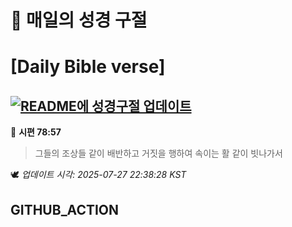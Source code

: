 # 🙏 매일의 성경 구절
# [Daily Bible verse]
## [![README에 성경구절 업데이트](https://github.com/DONGSUKA/first_test/actions/workflows/update-readme-bible.yml/badge.svg)](https://github.com/DONGSUKA/first_test/actions/workflows/update-readme-bible.yml)
<!-- START_BIBLE_VERSE -->
📖 **시편 78:57**
> 그들의 조상들 같이 배반하고 거짓을 행하여 속이는 활 같이 빗나가서

🕊️ _업데이트 시각: 2025-07-27 22:38:28 KST_
  <!-- END_BIBLE_VERSE -->
## GITHUB_ACTION
